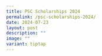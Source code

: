 ```yaml
---
title: PSC Scholarships 2024
permalink: /psc-scholarships-2024/
date: 2024-07-23
layout: post
description: ""
image: ""
variant: tiptap
---
```

